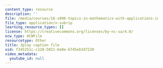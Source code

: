 ```yaml
---
content_type: resource
description: ''
file: /media/courses/18-s096-topics-in-mathematics-with-applications-in-finance-fall-2013/f345251cc1285021be0eb745eb3d7220_vc5dotshPZc.vtt
file_type: application/x-subrip
learning_resource_types: []
license: https://creativecommons.org/licenses/by-nc-sa/4.0/
ocw_type: OCWFile
resourcetype: Other
title: 3play caption file
uid: f345251c-c128-5021-be0e-b745eb3d7220
video_metadata:
  youtube_id: null
---
```

